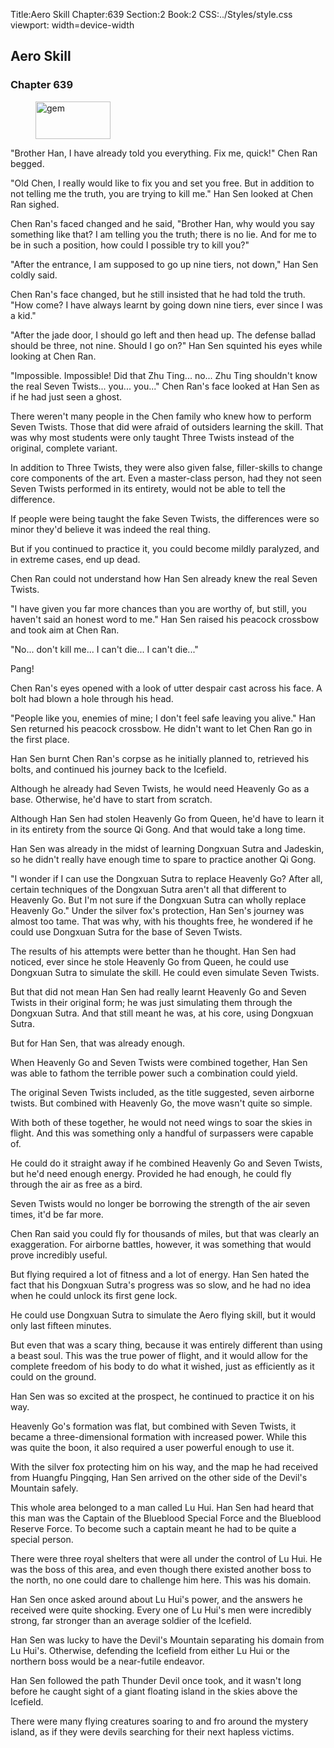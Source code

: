 Title:Aero Skill 
Chapter:639 
Section:2 
Book:2 
CSS:../Styles/style.css 
viewport: width=device-width
  
## Aero Skill
### Chapter 639 
<figure>
	<img src="../Images/gem.gif" alt="gem" id="gem" width="120" height="60" />
</figure>
  

  
  "Brother Han, I have already told you everything. Fix me, quick!" Chen Ran begged.

"Old Chen, I really would like to fix you and set you free. But in addition to not telling me the truth, you are trying to kill me." Han Sen looked at Chen Ran sighed.

Chen Ran's faced changed and he said, "Brother Han, why would you say something like that? I am telling you the truth; there is no lie. And for me to be in such a position, how could I possible try to kill you?"

"After the entrance, I am supposed to go up nine tiers, not down," Han Sen coldly said.

Chen Ran's face changed, but he still insisted that he had told the truth. "How come? I have always learnt by going down nine tiers, ever since I was a kid."

"After the jade door, I should go left and then head up. The defense ballad should be three, not nine. Should I go on?" Han Sen squinted his eyes while looking at Chen Ran.

"Impossible. Impossible! Did that Zhu Ting... no... Zhu Ting shouldn't know the real Seven Twists... you... you..." Chen Ran's face looked at Han Sen as if he had just seen a ghost.

There weren't many people in the Chen family who knew how to perform Seven Twists. Those that did were afraid of outsiders learning the skill. That was why most students were only taught Three Twists instead of the original, complete variant.

In addition to Three Twists, they were also given false, filler-skills to change core components of the art. Even a master-class person, had they not seen Seven Twists performed in its entirety, would not be able to tell the difference.

If people were being taught the fake Seven Twists, the differences were so minor they'd believe it was indeed the real thing.

But if you continued to practice it, you could become mildly paralyzed, and in extreme cases, end up dead.

Chen Ran could not understand how Han Sen already knew the real Seven Twists.

"I have given you far more chances than you are worthy of, but still, you haven't said an honest word to me." Han Sen raised his peacock crossbow and took aim at Chen Ran.

"No... don't kill me... I can't die... I can't die..."

Pang!

Chen Ran's eyes opened with a look of utter despair cast across his face. A bolt had blown a hole through his head.

"People like you, enemies of mine; I don't feel safe leaving you alive." Han Sen returned his peacock crossbow. He didn't want to let Chen Ran go in the first place.

Han Sen burnt Chen Ran's corpse as he initially planned to, retrieved his bolts, and continued his journey back to the Icefield.

Although he already had Seven Twists, he would need Heavenly Go as a base. Otherwise, he'd have to start from scratch.

Although Han Sen had stolen Heavenly Go from Queen, he'd have to learn it in its entirety from the source Qi Gong. And that would take a long time.

Han Sen was already in the midst of learning Dongxuan Sutra and Jadeskin, so he didn't really have enough time to spare to practice another Qi Gong.

"I wonder if I can use the Dongxuan Sutra to replace Heavenly Go? After all, certain techniques of the Dongxuan Sutra aren't all that different to Heavenly Go. But I'm not sure if the Dongxuan Sutra can wholly replace Heavenly Go." Under the silver fox's protection, Han Sen's journey was almost too tame. That was why, with his thoughts free, he wondered if he could use Dongxuan Sutra for the base of Seven Twists.

The results of his attempts were better than he thought. Han Sen had noticed, ever since he stole Heavenly Go from Queen, he could use Dongxuan Sutra to simulate the skill. He could even simulate Seven Twists.

But that did not mean Han Sen had really learnt Heavenly Go and Seven Twists in their original form; he was just simulating them through the Dongxuan Sutra. And that still meant he was, at his core, using Dongxuan Sutra.

But for Han Sen, that was already enough.

When Heavenly Go and Seven Twists were combined together, Han Sen was able to fathom the terrible power such a combination could yield.

The original Seven Twists included, as the title suggested, seven airborne twists. But combined with Heavenly Go, the move wasn't quite so simple.

With both of these together, he would not need wings to soar the skies in flight. And this was something only a handful of surpassers were capable of.

He could do it straight away if he combined Heavenly Go and Seven Twists, but he'd need enough energy. Provided he had enough, he could fly through the air as free as a bird.

Seven Twists would no longer be borrowing the strength of the air seven times, it'd be far more.

Chen Ran said you could fly for thousands of miles, but that was clearly an exaggeration. For airborne battles, however, it was something that would prove incredibly useful.

But flying required a lot of fitness and a lot of energy. Han Sen hated the fact that his Dongxuan Sutra's progress was so slow, and he had no idea when he could unlock its first gene lock.

He could use Dongxuan Sutra to simulate the Aero flying skill, but it would only last fifteen minutes.

But even that was a scary thing, because it was entirely different than using a beast soul. This was the true power of flight, and it would allow for the complete freedom of his body to do what it wished, just as efficiently as it could on the ground.

Han Sen was so excited at the prospect, he continued to practice it on his way.

Heavenly Go's formation was flat, but combined with Seven Twists, it became a three-dimensional formation with increased power. While this was quite the boon, it also required a user powerful enough to use it.

With the silver fox protecting him on his way, and the map he had received from Huangfu Pingqing, Han Sen arrived on the other side of the Devil's Mountain safely.

This whole area belonged to a man called Lu Hui. Han Sen had heard that this man was the Captain of the Blueblood Special Force and the Blueblood Reserve Force. To become such a captain meant he had to be quite a special person.

There were three royal shelters that were all under the control of Lu Hui. He was the boss of this area, and even though there existed another boss to the north, no one could dare to challenge him here. This was his domain.

Han Sen once asked around about Lu Hui's power, and the answers he received were quite shocking. Every one of Lu Hui's men were incredibly strong, far stronger than an average soldier of the Icefield.

Han Sen was lucky to have the Devil's Mountain separating his domain from Lu Hui's. Otherwise, defending the Icefield from either Lu Hui or the northern boss would be a near-futile endeavor.

Han Sen followed the path Thunder Devil once took, and it wasn't long before he caught sight of a giant floating island in the skies above the Icefield.

There were many flying creatures soaring to and fro around the mystery island, as if they were devils searching for their next hapless victims.

